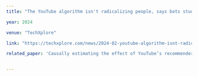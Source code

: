 ```yaml
---
title: "The YouTube algorithm isn't radicalizing people, says bots study"

year: 2024

venue: "TechXplore"

link: "https://techxplore.com/news/2024-02-youtube-algorithm-isnt-radicalizing-people.html"

related_paper: 'Causally estimating the effect of YouTube’s recommender system using counterfactual bots'


---
```


